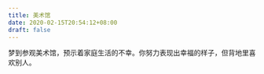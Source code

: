 ```yaml
---
title: 美术馆
date: 2020-02-15T20:54:12+08:00
draft: false
---
```


梦到参观美术馆，预示着家庭生活的不幸。你努力表现出幸福的样子，但背地里喜欢别人。